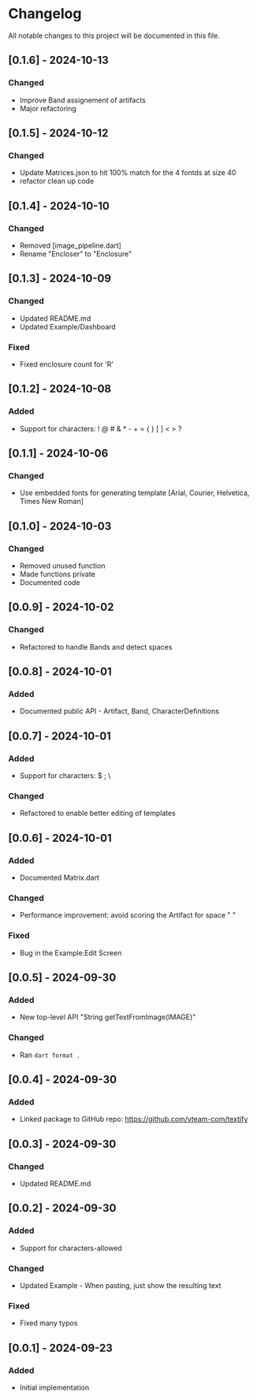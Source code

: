 <!-- markdownlint-disable MD024 -->

# Changelog

All notable changes to this project will be documented in this file.

## [0.1.6] - 2024-10-13

### Changed

- Improve Band assignement of artifacts
- Major refactoring
  
## [0.1.5] - 2024-10-12

### Changed

- Update Matrices.json to hit 100% match for the 4 fontds at size 40
- refactor clean up code

## [0.1.4] - 2024-10-10

### Changed

- Removed [image_pipeline.dart]
- Rename "Encloser" to "Enclosure"
  
## [0.1.3] - 2024-10-09

### Changed

- Updated README.md
- Updated Example/Dashboard

### Fixed

- Fixed enclosure count for 'R'

## [0.1.2] - 2024-10-08

### Added

- Support for characters: ! @ # & * - + = { } [ ] < > ?

## [0.1.1] - 2024-10-06

### Changed

- Use embedded fonts for generating template [Arial, Courier, Helvetica, Times New Roman]

## [0.1.0] - 2024-10-03

### Changed

- Removed unused function
- Made functions private
- Documented code

## [0.0.9] - 2024-10-02

### Changed

- Refactored to handle Bands and detect spaces

## [0.0.8] - 2024-10-01

### Added

- Documented public API - Artifact, Band, CharacterDefinitions

## [0.0.7] - 2024-10-01

### Added

- Support for characters: $ ; \

### Changed

- Refactored to enable better editing of templates

## [0.0.6] - 2024-10-01

### Added

- Documented Matrix.dart

### Changed

- Performance improvement: avoid scoring the Artifact for space " "

### Fixed

- Bug in the Example:Edit Screen

## [0.0.5] - 2024-09-30

### Added

- New top-level API "String getTextFromImage(IMAGE)"

### Changed

- Ran `dart format .`

## [0.0.4] - 2024-09-30

### Added

- Linked package to GitHub repo: <https://github.com/vteam-com/textify>

## [0.0.3] - 2024-09-30

### Changed

- Updated README.md

## [0.0.2] - 2024-09-30

### Added

- Support for characters-allowed

### Changed

- Updated Example - When pasting, just show the resulting text

### Fixed

- Fixed many typos

## [0.0.1] - 2024-09-23

### Added

- Initial implementation
